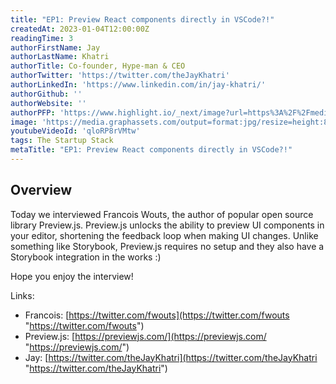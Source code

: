 ```yaml
---
title: "EP1: Preview React components directly in VSCode?!"
createdAt: 2023-01-04T12:00:00Z
readingTime: 3
authorFirstName: Jay
authorLastName: Khatri
authorTitle: Co-founder, Hype-man & CEO 
authorTwitter: 'https://twitter.com/theJayKhatri'
authorLinkedIn: 'https://www.linkedin.com/in/jay-khatri/'
authorGithub: ''
authorWebsite: ''
authorPFP: 'https://www.highlight.io/_next/image?url=https%3A%2F%2Fmedia.graphassets.com%2F2wDcc2CoTckAIZVup0NT&w=3840&q=75'
image: 'https://media.graphassets.com/output=format:jpg/resize=height:800,fit:max/1dRnb0aCSpuN8Bnm83m9'
youtubeVideoId: 'qloRP8rVMtw'
tags: The Startup Stack 
metaTitle: "EP1: Preview React components directly in VSCode?!"
---
```


## Overview

Today we interviewed Francois Wouts, the author of popular open source library Preview.js. Preview.js unlocks the ability to preview UI components in your editor, shortening the feedback loop when making UI changes. Unlike something like Storybook, Preview.js requires no setup and they also have a Storybook integration in the works :)

Hope you enjoy the interview!

Links:

-   Francois: [https://twitter.com/fwouts](https://twitter.com/fwouts "https://twitter.com/fwouts")
-   Preview.js: [https://previewjs.com/](https://previewjs.com/ "https://previewjs.com/")
-   Jay: [https://twitter.com/theJayKhatri](https://twitter.com/theJayKhatri "https://twitter.com/theJayKhatri")

<BlogCallToAction />
